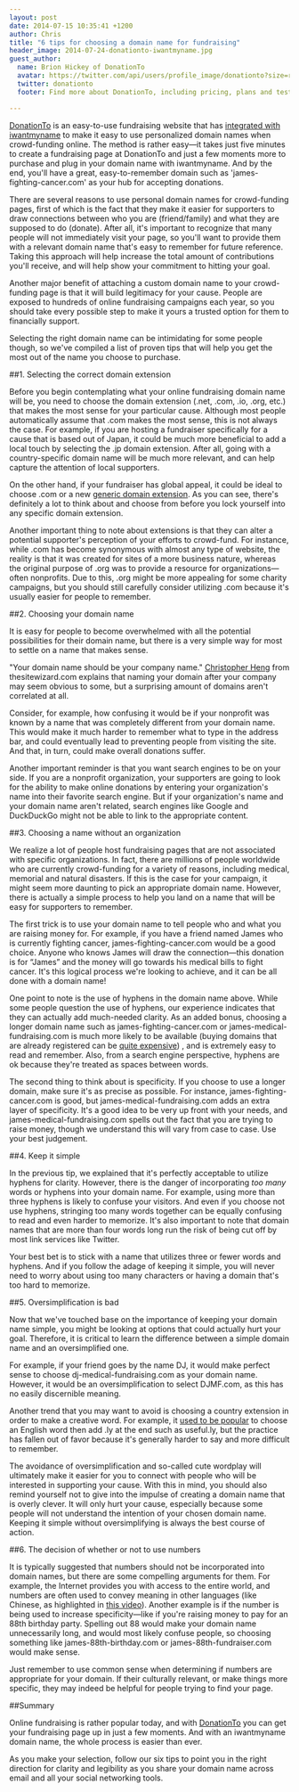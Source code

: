 ```yaml
---
layout: post
date: 2014-07-15 10:35:41 +1200
author: Chris
title: "6 tips for choosing a domain name for fundraising"
header_image: 2014-07-24-donationto-iwantmyname.jpg
guest_author:
  name: Brion Hickey of DonationTo
  avatar: https://twitter.com/api/users/profile_image/donationto?size=reasonably_small
  twitter: donationto
  footer: Find more about DonationTo, including pricing, plans and testimonials on [donationto.com](http://www.donationto.com/). And once you're ready to get started, be sure to grab your [custom domain name](https://iwantmyname.com/services/social/register-domain-donationto) right here at iwantmyname. 

---
```


<!-- excerpt -->

[DonationTo](http://www.donationto.com/) is an easy-to-use fundraising website that has [integrated with iwantmyname](https://iwantmyname.com/services/social/register-domain-donationto) to make it easy to use personalized domain names when crowd-funding online. The method is rather easy—it takes just five minutes to create a fundraising page at DonationTo and just a few moments more to purchase and plug in your domain name with iwantmyname. And by the end, you'll have a great, easy-to-remember domain such as 'james-fighting-cancer.com' as your hub for accepting donations.

<!-- /excerpt -->

There are several reasons to use personal domain names for crowd-funding pages, first of which is the fact that they make it easier for supporters to draw connections between who you are (friend/family) and what they are supposed to do (donate). After all, it's important to recognize that many people will not immediately visit your page, so you'll want to provide them with a relevant domain name that's easy to remember for future reference. Taking this approach will help increase the total amount of contributions you'll receive, and will help show your commitment to hitting your goal.

Another major benefit of attaching a custom domain name to your crowd-funding page is that it will build legitimacy for your cause. People are exposed to hundreds of online fundraising campaigns each year, so you should take every possible step to make it yours a trusted option for them to financially support.

Selecting the right domain name can be intimidating for some people though, so we've compiled a list of proven tips that will help you get the most out of the name you choose to purchase.

##1. Selecting the correct domain extension

Before you begin contemplating what your online fundraising domain name will be, you need to choose the domain extension (.net, .com, .io, .org, etc.) that makes the most sense for your particular cause. Although most people automatically assume that .com makes the most sense, this is not always the case. For example, if you are hosting a fundraiser specifically for a cause that is based out of Japan, it could be much more beneficial to add a local touch by selecting the .jp domain extension. After all, going with a country-specific domain name will be much more relevant, and can help capture the attention of local supporters.

On the other hand, if your fundraiser has global appeal, it could be ideal
to choose .com or a new [generic domain extension](https://iwantmyname.com/domains/new-gtld-domain-extensions). As you can see, there's definitely a lot to think about and choose from before you lock yourself into any specific domain extension.

Another important thing to note about extensions is that they can alter a potential supporter's perception of your efforts to crowd-fund. For instance, while .com has become synonymous with almost any type of website, the reality is that it was created for sites of a more business nature, whereas the original purpose of .org was to provide a resource for organizations—often nonprofits. Due to this, .org might be more appealing for some charity campaigns, but you should still carefully consider utilizing .com because it's usually easier for people to remember.

##2. Choosing your domain name

It is easy for people to become overwhelmed with all the potential
possibilities for their domain name, but there is a very simple way for
most to settle on a name that makes sense.

"Your domain name should be your company name." [Christopher Heng](http://www.thesitewizard.com/archive/domainname.shtml ) from
thesitewizard.com explains that naming your domain after your company may
seem obvious to some, but a surprising amount of domains aren't correlated at all.

Consider, for example, how confusing it would be if your nonprofit was known by a name that was completely different from your domain name. This would make it much harder to remember what to type in the address bar, and could eventually lead to preventing people from visiting the site. And that, in turn, could make overall donations suffer.

Another important reminder is that you want search engines to be on your side. If you are a nonprofit organization, your supporters are going to look for
the ability to make online donations by entering your organization's name
into their favorite search engine. But if your organization's name and your domain name aren't related, search engines like Google and DuckDuckGo might not be able to link to the appropriate content. 

##3. Choosing a name without an organization

We realize a lot of people host fundraising pages that are not associated with specific organizations. In fact, there are millions of people worldwide who are currently crowd-funding for a variety of reasons, including medical, memorial and natural disasters. If this is the case for your campaign, it might seem more daunting to pick an appropriate domain name. However, there is actually a simple process to help you land on a name that will be easy for supporters to remember. 

The first trick is to use your domain name to tell people who and what you are raising money for. For example, if you have a friend named James who is currently fighting cancer,  james-fighting-cancer.com would be a good choice. Anyone who knows James will draw the connection—this donation is for “James” and the money will go towards his medical bills to fight cancer. It's this logical process we're looking to achieve, and it can be all done with a domain name!

One point to note is the use of hyphens in the domain name above. While some people question the use of hyphens, our experience indicates that they can actually add much-needed clarity. As an added bonus, choosing a longer domain name such as james-fighting-cancer.com or james-medical-fundraising.com is much more likely to be available (buying domains that are already registered can be [quite expensive](http://blog.iwantmyname.com/2014/06/domain-already-registered-pt1.html)) , and is extremely easy to read and remember. Also, from a search engine perspective, hyphens are ok because they're treated as spaces between words.

The second thing to think about is specificity. If you choose to use a longer domain, make sure it's as precise as possible. For instance, james-fighting-cancer.com is good, but james-medical-fundraising.com adds an extra layer of specificity. It's a good idea to be very up front with your needs, and james-medical-fundraising.com spells out the fact that you are trying to raise money, though we understand this will vary from case to case. Use your best judgement.

##4. Keep it simple

In the previous tip, we explained that it's perfectly acceptable to utilize
hyphens for clarity. However, there is the danger of incorporating *too many*
words or hyphens into your domain name. For example, using more than three hyphens is likely to confuse your visitors. And even if you choose not use hyphens, stringing too many words together can be equally confusing to read and even harder to memorize. It's also important to note that domain names that are more than four words long run the risk of being cut off by most link services like Twitter. 

Your best bet is to stick with a name that utilizes three or fewer words and
hyphens. And if you follow the adage of keeping it simple, you will never need to worry about using too many characters or having a domain that's too hard to memorize.

##5. Oversimplification is bad

Now that we've touched base on the importance of keeping your domain name simple, you might be looking at options that could actually hurt your goal. Therefore, it is critical to learn the difference between a simple domain name and an oversimplified one. 

For example, if your friend goes by the name DJ, it would make perfect sense to choose dj-medical-fundraising.com as your domain name. However, it would be an oversimplification to select DJMF.com, as this has no easily discernible meaning.

Another trend that you may want to avoid is choosing a country extension in order to make a creative word. For example, it [used to be popular](http://www.90percentofeverything.com/2008/10/23/how-to-get-yourself-a-sweet-ly-domain-name/) to choose an English word then add .ly at the end such as useful.ly, but the practice has fallen out of favor because it's generally harder to say and more difficult to remember.

The avoidance of oversimplification and so-called cute wordplay will ultimately make it easier for you to connect with people who will be interested in supporting your cause. With this in mind, you should also remind yourself not to give into the impulse of creating a domain name that is overly clever. It will only hurt your cause, especially because some people will not understand the intention of your chosen domain name. Keeping it simple without oversimplifying is always the best course of action.

##6. The decision of whether or not to use numbers

It is typically suggested that numbers should not be incorporated into domain names, but there are some compelling arguments for them. For example, the Internet provides you with access to the entire world, and
numbers are often used to convey meaning in other languages (like Chinese, as highlighted in [this video](https://www.youtube.com/watch?v=DFTW_abinnM)). Another example is if the number is being used to increase specificity—like if you're raising money to pay for an 88th birthday party. Spelling out 88 would make your domain name unnecessarily long, and would most likely confuse people, so choosing something like james-88th-birthday.com or james-88th-fundraiser.com would make sense.

Just remember to use common sense when determining if numbers are appropriate for your domain. If their culturally relevant, or make things more specific, they may indeed be helpful for people trying to find your page.

##Summary

Online fundraising is rather popular today, and with [DonationTo](http://donationto.com/) you can get your fundraising page up in just a few moments. And with an iwantmyname domain name, the whole process is easier than ever.

As you make your selection, follow our six tips to point you in the right direction for clarity and legibility as you share your domain name across
email and all your social networking tools.